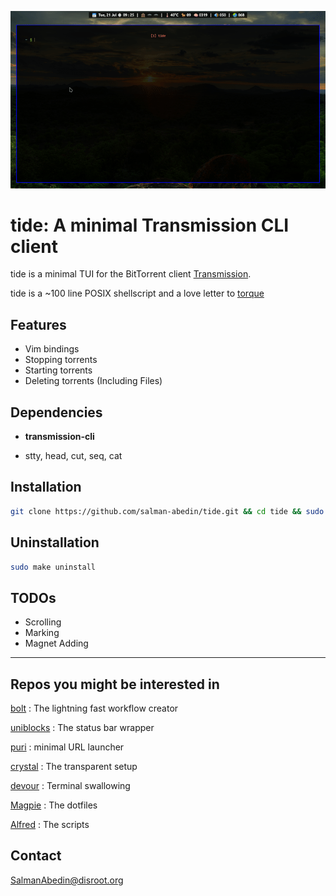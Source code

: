 ![](preview.gif)

# tide: A minimal Transmission CLI client

tide is a minimal TUI for the BitTorrent client [Transmission](https://transmissionbt.com/).

tide is a ~100 line POSIX shellscript and a love letter to [torque](https://github.com/dylanaraps/torque)

## Features

-  Vim bindings
-  Stopping torrents
-  Starting torrents
-  Deleting torrents (Including Files)

## Dependencies

-  **transmission-cli**

-  stty, head, cut, seq, cat

## Installation

```sh
git clone https://github.com/salman-abedin/tide.git && cd tide && sudo make install
```

## Uninstallation

```sh
sudo make uninstall
```

## TODOs

-  Scrolling
-  Marking
-  Magnet Adding

---

## Repos you might be interested in

[bolt](https://github.com/salman-abedin/bolt)
: The lightning fast workflow creator

[uniblocks](https://github.com/salman-abedin/uniblocks)
: The status bar wrapper

[puri](https://github.com/salman-abedin/puri)
: minimal URL launcher

[crystal](https://github.com/salman-abedin/crystal)
: The transparent setup

[devour](https://github.com/salman-abedin/devour)
: Terminal swallowing

[Magpie](https://github.com/salman-abedin/magpie)
: The dotfiles

[Alfred](https://github.com/salman-abedin/alfred)
: The scripts

## Contact

SalmanAbedin@disroot.org
